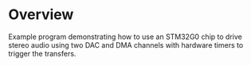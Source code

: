 # Overview

Example program demonstrating how to use an STM32G0 chip to drive stereo audio using two DAC and DMA channels with hardware timers to trigger the transfers.
